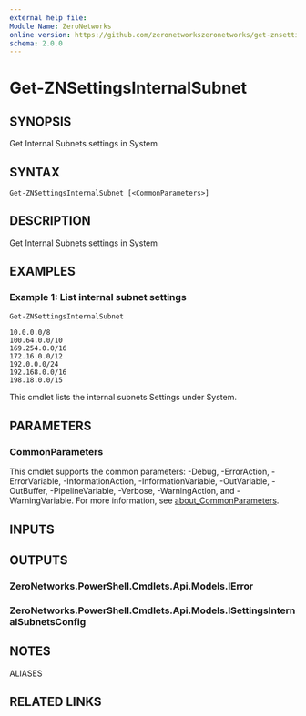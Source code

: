 ```yaml
---
external help file:
Module Name: ZeroNetworks
online version: https://github.com/zeronetworkszeronetworks/get-znsettingsinternalsubnet
schema: 2.0.0
---
```


# Get-ZNSettingsInternalSubnet

## SYNOPSIS
Get Internal Subnets settings in System

## SYNTAX

```
Get-ZNSettingsInternalSubnet [<CommonParameters>]
```

## DESCRIPTION
Get Internal Subnets settings in System

## EXAMPLES

### Example 1: List internal subnet settings
```powershell
Get-ZNSettingsInternalSubnet
```

```output
10.0.0.0/8
100.64.0.0/10
169.254.0.0/16
172.16.0.0/12
192.0.0.0/24
192.168.0.0/16
198.18.0.0/15
```

This cmdlet lists the internal subnets Settings under System.

## PARAMETERS

### CommonParameters
This cmdlet supports the common parameters: -Debug, -ErrorAction, -ErrorVariable, -InformationAction, -InformationVariable, -OutVariable, -OutBuffer, -PipelineVariable, -Verbose, -WarningAction, and -WarningVariable. For more information, see [about_CommonParameters](http://go.microsoft.com/fwlink/?LinkID=113216).

## INPUTS

## OUTPUTS

### ZeroNetworks.PowerShell.Cmdlets.Api.Models.IError

### ZeroNetworks.PowerShell.Cmdlets.Api.Models.ISettingsInternalSubnetsConfig

## NOTES

ALIASES

## RELATED LINKS

